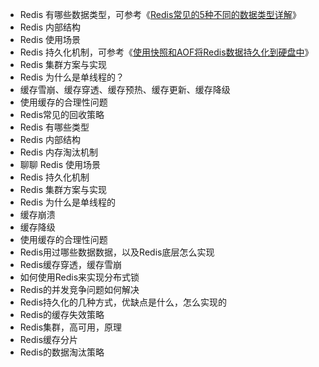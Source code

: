 - Redis 有哪些数据类型，可参考《[Redis常见的5种不同的数据类型详解](http://mp.weixin.qq.com/s?__biz=MzI1NDQ3MjQxNA==&mid=2247483987&idx=1&sn=5c5e4cd5bc73a7e6f84e5d6adfab0935&chksm=e9c5fbe2deb272f4b5b75bd2ac92bb27950452623ec83c0e1add7e30c773160421fab1571680&scene=21#wechat_redirect)》
- Redis 内部结构
- Redis 使用场景
- Redis 持久化机制，可参考《[使用快照和AOF将Redis数据持久化到硬盘中](http://mp.weixin.qq.com/s?__biz=MzI1NDQ3MjQxNA==&mid=2247483992&idx=1&sn=8f554bc490c4db1a78a30144f873e911&chksm=e9c5fbe9deb272fff47483c241e6d2a7aae99dc8f6fe9fee31f2dd214d0cf81b33d51f7a7dbe&scene=21#wechat_redirect)》
- Redis 集群方案与实现
- Redis 为什么是单线程的？
- 缓存雪崩、缓存穿透、缓存预热、缓存更新、缓存降级
- 使用缓存的合理性问题
- Redis常见的回收策略
- Redis 有哪些类型
- Redis 内部结构
- Redis 内存淘汰机制
- 聊聊 Redis 使用场景
- Redis 持久化机制
- Redis 集群方案与实现
- Redis 为什么是单线程的
- 缓存崩溃
- 缓存降级
- 使用缓存的合理性问题
- Redis用过哪些数据数据，以及Redis底层怎么实现
- Redis缓存穿透，缓存雪崩
- 如何使用Redis来实现分布式锁
- Redis的并发竞争问题如何解决
- Redis持久化的几种方式，优缺点是什么，怎么实现的
- Redis的缓存失效策略
- Redis集群，高可用，原理
- Redis缓存分片
- Redis的数据淘汰策略